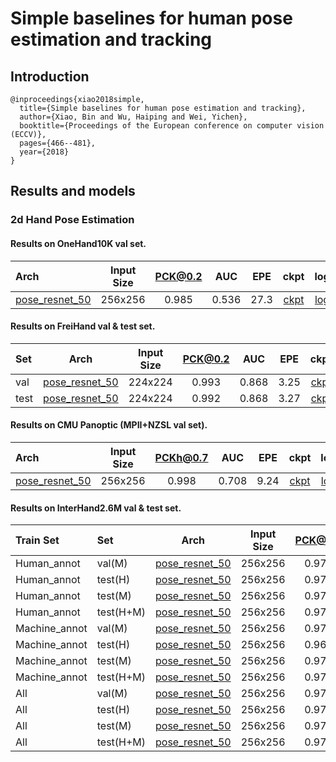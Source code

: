 # Simple baselines for human pose estimation and tracking

## Introduction
```
@inproceedings{xiao2018simple,
  title={Simple baselines for human pose estimation and tracking},
  author={Xiao, Bin and Wu, Haiping and Wei, Yichen},
  booktitle={Proceedings of the European conference on computer vision (ECCV)},
  pages={466--481},
  year={2018}
}
```

## Results and models

### 2d Hand Pose Estimation

#### Results on OneHand10K val set.

| Arch  | Input Size | PCK@0.2 |  AUC  |  EPE  | ckpt    | log     |
| :--- | :--------: | :------: | :------: | :------: |:------: |:------: |
| [pose_resnet_50](/configs/hand/resnet/onehand10k/res50_onehand10k_256x256.py) | 256x256 | 0.985 | 0.536 | 27.3 | [ckpt](https://download.openmmlab.com/mmpose/top_down/resnet/res50_onehand10k_256x256-e67998f6_20200813.pth) | [log](https://download.openmmlab.com/mmpose/top_down/resnet/res50_onehand10k_256x256_20200813.log.json) |

#### Results on FreiHand val & test set.

| Set | Arch  | Input Size | PCK@0.2 |  AUC  |  EPE  | ckpt    | log     |
| :--- | :--------: | :--------: | :------: | :------: | :------: |:------: |:------: |
|val| [pose_resnet_50](/configs/hand/resnet/freihand/res50_freihand_224x224.py) | 224x224 | 0.993 | 0.868 | 3.25 | [ckpt](https://download.openmmlab.com/mmpose/top_down/resnet/res50_freihand_224x224-ff0799bc_20200914.pth) | [log](https://download.openmmlab.com/mmpose/top_down/resnet/res50_freihand_224x224_20200914.log.json) |
|test| [pose_resnet_50](/configs/hand/resnet/freihand/res50_freihand_224x224.py) | 224x224 | 0.992 | 0.868 | 3.27 | [ckpt](https://download.openmmlab.com/mmpose/top_down/resnet/res50_freihand_224x224-ff0799bc_20200914.pth) | [log](https://download.openmmlab.com/mmpose/top_down/resnet/res50_freihand_224x224_20200914.log.json) |

#### Results on CMU Panoptic (MPII+NZSL val set).

| Arch  | Input Size | PCKh@0.7 |  AUC  |  EPE  | ckpt    | log     |
| :--- | :--------: | :------: | :------: | :------: |:------: |:------: |
| [pose_resnet_50](/configs/hand/resnet/panoptic/res50_panoptic_256x256.py) | 256x256 | 0.998 | 0.708 | 9.24 | [ckpt](https://download.openmmlab.com/mmpose/top_down/resnet/res50_panoptic_256x256-5f55ca1a_20200925.pth) | [log](https://download.openmmlab.com/mmpose/top_down/resnet/res50_panoptic_256x256_20200925.log.json) |

#### Results on InterHand2.6M val & test set.

|Train Set| Set | Arch  | Input Size | PCK@0.2 |  AUC  |  EPE  | ckpt    | log     |
| :--- | :--- | :--------: | :--------: | :------: | :------: | :------: |:------: |:------: |
|Human_annot|val(M)| [pose_resnet_50](/configs/hand/resnet/interhand2d/res50_interhand2d_human_256x256.py) | 256x256 | 0.973 | 0.828 | 5.15 | [ckpt](https://download.openmmlab.com/mmpose/top_down/resnet/res50_interhand2d_256x256_human-77b27d1a_20201029.pth) | [log](https://download.openmmlab.com/mmpose/top_down/resnet/res50_interhand2d_256x256_human_20201029.log.json) |
|Human_annot|test(H)| [pose_resnet_50](/configs/hand/resnet/interhand2d/res50_interhand2d_human_256x256.py) | 256x256 | 0.973 | 0.826 | 5.27 | [ckpt](https://download.openmmlab.com/mmpose/top_down/resnet/res50_interhand2d_256x256_human-77b27d1a_20201029.pth) | [log](https://download.openmmlab.com/mmpose/top_down/resnet/res50_interhand2d_256x256_human_20201029.log.json) |
|Human_annot|test(M)| [pose_resnet_50](/configs/hand/resnet/interhand2d/res50_interhand2d_human_256x256.py) | 256x256 | 0.975 | 0.841 | 4.90 | [ckpt](https://download.openmmlab.com/mmpose/top_down/resnet/res50_interhand2d_256x256_human-77b27d1a_20201029.pth) | [log](https://download.openmmlab.com/mmpose/top_down/resnet/res50_interhand2d_256x256_human_20201029.log.json) |
|Human_annot|test(H+M)| [pose_resnet_50](/configs/hand/resnet/interhand2d/res50_interhand2d_human_256x256.py) | 256x256 | 0.975 | 0.839 | 4.97 | [ckpt](https://download.openmmlab.com/mmpose/top_down/resnet/res50_interhand2d_256x256_human-77b27d1a_20201029.pth) | [log](https://download.openmmlab.com/mmpose/top_down/resnet/res50_interhand2d_256x256_human_20201029.log.json) |
|Machine_annot|val(M)| [pose_resnet_50](/configs/hand/resnet/interhand2d/res50_interhand2d_machine_256x256.py) | 256x256 | 0.970 | 0.824 | 5.39 | [ckpt](https://download.openmmlab.com/mmpose/top_down/resnet/res50_interhand2d_256x256_machine-8f3efe9a_20201102.pth) | [log](https://download.openmmlab.com/mmpose/top_down/resnet/res50_interhand2d_256x256_machine_20201102.log.json) |
|Machine_annot|test(H)| [pose_resnet_50](/configs/hand/resnet/interhand2d/res50_interhand2d_machine_256x256.py) | 256x256 | 0.969 | 0.821 | 5.52 | [ckpt](https://download.openmmlab.com/mmpose/top_down/resnet/res50_interhand2d_256x256_machine-8f3efe9a_20201102.pth) | [log](https://download.openmmlab.com/mmpose/top_down/resnet/res50_interhand2d_256x256_machine_20201102.log.json) |
|Machine_annot|test(M)| [pose_resnet_50](/configs/hand/resnet/interhand2d/res50_interhand2d_machine_256x256.py) | 256x256 | 0.972 | 0.838 | 5.03 | [ckpt](https://download.openmmlab.com/mmpose/top_down/resnet/res50_interhand2d_256x256_machine-8f3efe9a_20201102.pth) | [log](https://download.openmmlab.com/mmpose/top_down/resnet/res50_interhand2d_256x256_machine_20201102.log.json) |
|Machine_annot|test(H+M)| [pose_resnet_50](/configs/hand/resnet/interhand2d/res50_interhand2d_machine_256x256.py) | 256x256 | 0.972 | 0.837 | 5.11 | [ckpt](https://download.openmmlab.com/mmpose/top_down/resnet/res50_interhand2d_256x256_machine-8f3efe9a_20201102.pth) | [log](https://download.openmmlab.com/mmpose/top_down/resnet/res50_interhand2d_256x256_machine_20201102.log.json) |
|All|val(M)| [pose_resnet_50](/configs/hand/resnet/interhand2d/res50_interhand2d_all_256x256.py) | 256x256 | 0.977 | 0.840 | 4.66 | [ckpt](https://download.openmmlab.com/mmpose/top_down/resnet/res50_interhand2d_256x256_all-78cc95d4_20201102.pth) | [log](https://download.openmmlab.com/mmpose/top_down/resnet/res50_interhand2d_256x256_all_20201102.log.json) |
|All|test(H)| [pose_resnet_50](/configs/hand/resnet/interhand2d/res50_interhand2d_all_256x256.py) | 256x256 | 0.979 | 0.839 | 4.65 | [ckpt](https://download.openmmlab.com/mmpose/top_down/resnet/res50_interhand2d_256x256_all-78cc95d4_20201102.pth) | [log](https://download.openmmlab.com/mmpose/top_down/resnet/res50_interhand2d_256x256_all_20201102.log.json) |
|All|test(M)| [pose_resnet_50](/configs/hand/resnet/interhand2d/res50_interhand2d_all_256x256.py) | 256x256 | 0.979 | 0.838 | 4.42 | [ckpt](https://download.openmmlab.com/mmpose/top_down/resnet/res50_interhand2d_256x256_all-78cc95d4_20201102.pth) | [log](https://download.openmmlab.com/mmpose/top_down/resnet/res50_interhand2d_256x256_all_20201102.log.json) |
|All|test(H+M)| [pose_resnet_50](/configs/hand/resnet/interhand2d/res50_interhand2d_all_256x256.py) | 256x256 | 0.979 | 0.851 | 4.46 | [ckpt](https://download.openmmlab.com/mmpose/top_down/resnet/res50_interhand2d_256x256_all-78cc95d4_20201102.pth) | [log](https://download.openmmlab.com/mmpose/top_down/resnet/res50_interhand2d_256x256_all_20201102.log.json) |
